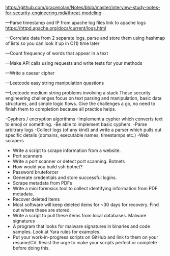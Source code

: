 https://github.com/gracenolan/Notes/blob/master/interview-study-notes-for-security-engineering.md#threat-modeling

—Parse timestamp and IP from apache log files
link to apache logs https://httpd.apache.org/docs/current/logs.html

—Correlate data from 2 separate logs, parse and store them using hashmap of lists so you can look it up in O(1) time later

—Count frequency of words that appear in a text

—Make API calls using requests and write tests for your methods

—Write a caesar cipher

—Leetcode easy string manipulation questions

—Leetcode medium string problems involving a stack
These security engineering challenges focus on text parsing and manipulation, basic data structures, and simple logic flows. Give the challenges a go, no need to finish them to completion because all practice helps.

-Cyphers / encryption algorithms
-Implement a cypher which converts text to emoji or something.
-Be able to implement basic cyphers.
-Parse arbitrary logs
-Collect logs (of any kind) and write a parser which pulls out specific details (domains, executable names, timestamps etc.)
-Web scrapers
- Write a script to scrape information from a website.
- Port scanners
- Write a port scanner or detect port scanning.
Botnets
- How would you build ssh botnet?
- Password bruteforcer
- Generate credentials and store successful logins.
- Scrape metadata from PDFs
- Write a mini forensics tool to collect identifying information from PDF metadata.
- Recover deleted items
- Most software will keep deleted items for ~30 days for recovery. Find out where these are stored.
- Write a script to pull these items from local databases.
Malware signatures
- A program that looks for malware signatures in binaries and code samples.
Look at Yara rules for examples.
- Put your work-in-progress scripts on GitHub and link to them on your resume/CV. Resist the urge to make your scripts perfect or complete before doing this.
